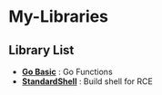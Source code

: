 # My-Libraries
## Library List
* **[Go Basic](https://github.com/machinexa2/GoBasic)** : Go Functions
* **[StandardShell](https://github.com/machinexa2/StandardShell)** : Build shell for RCE

